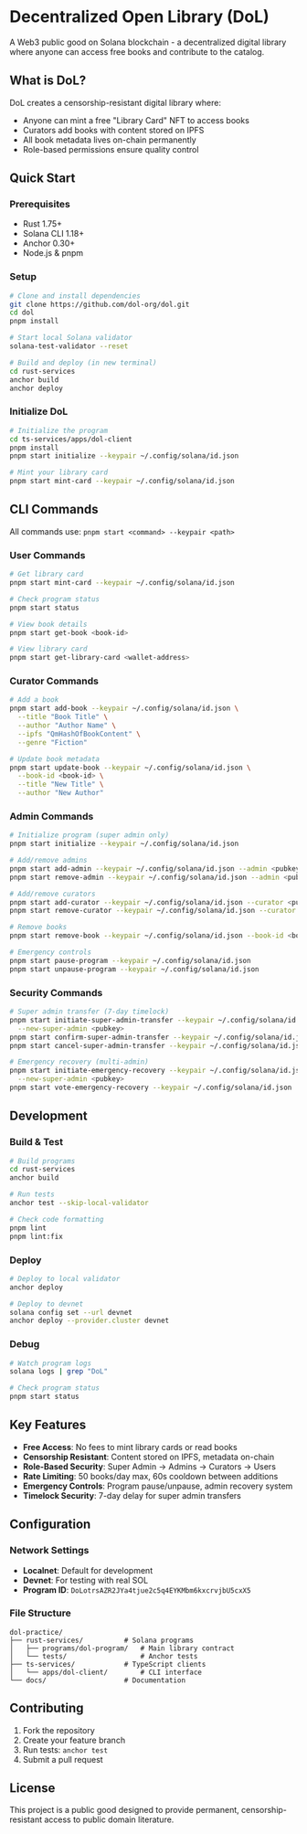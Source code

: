 # Decentralized Open Library (DoL)

A Web3 public good on Solana blockchain - a decentralized digital library where anyone can access free books and contribute to the catalog.

## What is DoL?

DoL creates a censorship-resistant digital library where:

- Anyone can mint a free "Library Card" NFT to access books
- Curators add books with content stored on IPFS
- All book metadata lives on-chain permanently
- Role-based permissions ensure quality control

## Quick Start

### Prerequisites

- Rust 1.75+
- Solana CLI 1.18+
- Anchor 0.30+
- Node.js & pnpm

### Setup

```bash
# Clone and install dependencies
git clone https://github.com/dol-org/dol.git
cd dol
pnpm install

# Start local Solana validator
solana-test-validator --reset

# Build and deploy (in new terminal)
cd rust-services
anchor build
anchor deploy
```

### Initialize DoL

```bash
# Initialize the program
cd ts-services/apps/dol-client
pnpm install
pnpm start initialize --keypair ~/.config/solana/id.json

# Mint your library card
pnpm start mint-card --keypair ~/.config/solana/id.json
```

## CLI Commands

All commands use: `pnpm start <command> --keypair <path>`

### User Commands

```bash
# Get library card
pnpm start mint-card --keypair ~/.config/solana/id.json

# Check program status
pnpm start status

# View book details
pnpm start get-book <book-id>

# View library card
pnpm start get-library-card <wallet-address>
```

### Curator Commands

```bash
# Add a book
pnpm start add-book --keypair ~/.config/solana/id.json \
  --title "Book Title" \
  --author "Author Name" \
  --ipfs "QmHashOfBookContent" \
  --genre "Fiction"

# Update book metadata
pnpm start update-book --keypair ~/.config/solana/id.json \
  --book-id <book-id> \
  --title "New Title" \
  --author "New Author"
```

### Admin Commands

```bash
# Initialize program (super admin only)
pnpm start initialize --keypair ~/.config/solana/id.json

# Add/remove admins
pnpm start add-admin --keypair ~/.config/solana/id.json --admin <pubkey>
pnpm start remove-admin --keypair ~/.config/solana/id.json --admin <pubkey>

# Add/remove curators
pnpm start add-curator --keypair ~/.config/solana/id.json --curator <pubkey>
pnpm start remove-curator --keypair ~/.config/solana/id.json --curator <pubkey>

# Remove books
pnpm start remove-book --keypair ~/.config/solana/id.json --book-id <book-id>

# Emergency controls
pnpm start pause-program --keypair ~/.config/solana/id.json
pnpm start unpause-program --keypair ~/.config/solana/id.json
```

### Security Commands

```bash
# Super admin transfer (7-day timelock)
pnpm start initiate-super-admin-transfer --keypair ~/.config/solana/id.json \
  --new-super-admin <pubkey>
pnpm start confirm-super-admin-transfer --keypair ~/.config/solana/id.json
pnpm start cancel-super-admin-transfer --keypair ~/.config/solana/id.json

# Emergency recovery (multi-admin)
pnpm start initiate-emergency-recovery --keypair ~/.config/solana/id.json \
  --new-super-admin <pubkey>
pnpm start vote-emergency-recovery --keypair ~/.config/solana/id.json
```

## Development

### Build & Test

```bash
# Build programs
cd rust-services
anchor build

# Run tests
anchor test --skip-local-validator

# Check code formatting
pnpm lint
pnpm lint:fix
```

### Deploy

```bash
# Deploy to local validator
anchor deploy

# Deploy to devnet
solana config set --url devnet
anchor deploy --provider.cluster devnet
```

### Debug

```bash
# Watch program logs
solana logs | grep "DoL"

# Check program status
pnpm start status
```

## Key Features

- **Free Access**: No fees to mint library cards or read books
- **Censorship Resistant**: Content stored on IPFS, metadata on-chain
- **Role-Based Security**: Super Admin → Admins → Curators → Users
- **Rate Limiting**: 50 books/day max, 60s cooldown between additions
- **Emergency Controls**: Program pause/unpause, admin recovery system
- **Timelock Security**: 7-day delay for super admin transfers

## Configuration

### Network Settings

- **Localnet**: Default for development
- **Devnet**: For testing with real SOL
- **Program ID**: `DoLotrsAZR2JYa4tjue2c5q4EYKMbm6kxcrvjbU5cxX5`

### File Structure

```
dol-practice/
├── rust-services/          # Solana programs
│   ├── programs/dol-program/   # Main library contract
│   └── tests/                  # Anchor tests
├── ts-services/            # TypeScript clients
│   └── apps/dol-client/        # CLI interface
└── docs/                   # Documentation
```

## Contributing

1. Fork the repository
2. Create your feature branch
3. Run tests: `anchor test`
4. Submit a pull request

## License

This project is a public good designed to provide permanent, censorship-resistant access to public domain literature.
